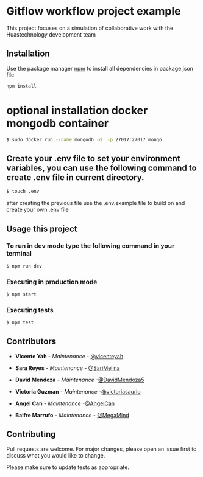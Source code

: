 # Gitflow workflow project example

This project focuses on a simulation of collaborative work with the Huastechnology development team

## Installation

Use the package manager [npm](https://www.npmjs.com/) to install all dependencies in package.json file.

```bash
npm install
```
# optional installation docker mongodb container
```zsh
$ sudo docker run --name mongodb -d  -p 27017:27017 mongo
```

## Create your .env file to set your environment variables, you can use the following command to create .env file in current directory.
```zsh
$ touch .env
```
after creating the previous file use the .env.example file to build on and create your own .env file

## Usage this project
### To run in dev mode type the following command in your terminal
```zsh
$ npm run dev
```
### Executing in production mode
```zsh
$ npm start
```
### Executing tests
```zsh
$ npm test
```
## Contributors
- **Vicente Yah** - _Maintenance_ - [@vicenteyah](https://github.com/vicenteyah)
- **Sara Reyes** - _Maintenance_ - [@SariMelina](https://github.com/SariMelina)
- **David Mendoza** - _Maintenance_ -[@DavidMendoza5](https://https://github.com/DavidMendoza5)
- **Victoria Guzman** - _Maintenance_ -[@victoriasaurio](https://github.com/Victoriasaurio)
- **Angel Can** - _Maintenance_ -[@AngelCan](https://github.com/AngelCan)

- **Balfre Marrufo** - _Maintenance_ - [@MegaMind](https://github.com/Kikemn)

## Contributing
Pull requests are welcome. For major changes, please open an issue first to discuss what you would like to change.

Please make sure to update tests as appropriate.

